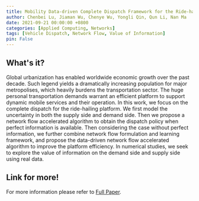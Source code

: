 ```yaml
---
title: Mobility Data-driven Complete Dispatch Framework for the Ride-hailing Platform
author: Chenbei Lu, Jiaman Wu, Chenye Wu, Yongli Qin, Qun Li, Nan Ma
date: 2021-09-21 00:00:00 +0800
categories: [Applied Computing, Networks]
tags: [Vehicle Dispatch, Network Flow, Value of Information]
pin: False
---
```


## What's it?
Global urbanization has enabled worldwide economic growth over the past decade. Such legend yields a dramatically increasing population for major metropolises, which heavily burdens the transportation sector. The huge personal transportation demands warrant an efficient platform to support dynamic mobile services and their operation. In this work, we focus on the complete dispatch for the ride-hailing platform. We first model the uncertainty in both the supply side and demand side. Then we propose a network flow accelerated algorithm to obtain the dispatch policy when perfect information is available. Then considering the case without perfect information, we further combine network flow formulation and learning framework, and propose the data-driven network flow accelerated algorithm to improve the platform efficiency. In numerical studies, we seek to explore the value of information on the demand side and supply side using real data.

## Link for more!
For more information please refer to [Full Paper](https://dl.acm.org/doi/abs/10.1145/3460418.3480407).
